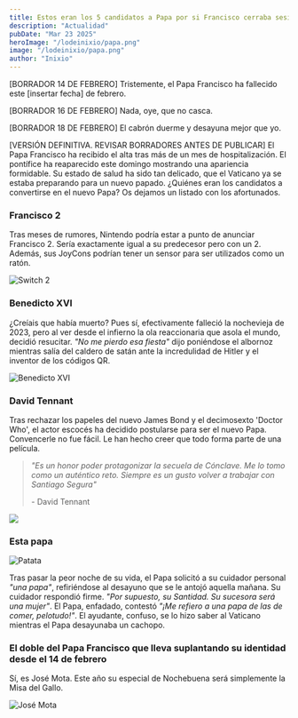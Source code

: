 ```yaml
---
title: Estos eran los 5 candidatos a Papa por si Francisco cerraba sesión
description: "Actualidad"
pubDate: "Mar 23 2025"
heroImage: "/lodeinixio/papa.png"
image: "/lodeinixio/papa.png"
author: "Inixio"
---
```


[BORRADOR 14 DE FEBRERO] Tristemente, el Papa Francisco ha fallecido este [insertar fecha] de febrero.

[BORRADOR 16 DE FEBRERO] Nada, oye, que no casca.

[BORRADOR 18 DE FEBRERO] El cabrón duerme y desayuna mejor que yo.

[VERSIÓN DEFINITIVA. REVISAR BORRADORES ANTES DE PUBLICAR] El Papa Francisco ha recibido el alta tras más de un mes de hospitalización. El pontífice ha reaparecido este domingo mostrando una apariencia formidable. Su estado de salud ha sido tan delicado, que el Vaticano ya se estaba preparando para un nuevo papado. ¿Quiénes eran los candidatos a convertirse en el nuevo Papa? Os dejamos un listado con los afortunados.

### Francisco 2

Tras meses de rumores, Nintendo podría estar a punto de anunciar Francisco 2. Sería exactamente igual a su predecesor pero con un 2. Además, sus JoyCons podrían tener un sensor para ser utilizados como un ratón.

![Switch 2](https://www.tecnogeek.com/wp-content/uploads/2025/01/Nintendo-Switch-2-screen-joy-cons-SOURCE-Nintendo.jpg)

### Benedicto XVI

¿Creíais que había muerto? Pues sí, efectivamente falleció la nochevieja de 2023, pero al ver desde el infierno la ola reaccionaria que asola el mundo, decidió resucitar. _"No me pierdo esa fiesta"_ dijo poniéndose el albornoz mientras salía del caldero de satán ante la incredulidad de Hitler y el inventor de los códigos QR.

![Benedicto XVI](https://images.theconversation.com/files/502775/original/file-20221230-18-yswnf4.jpg?ixlib=rb-4.1.0&rect=23%2C11%2C3970%2C2646&q=20&auto=format&w=320&fit=clip&dpr=2&usm=12&cs=strip)

### David Tennant

Tras rechazar los papeles del nuevo James Bond y el decimosexto 'Doctor Who', el actor escocés ha decidido postularse para ser el nuevo Papa. Convencerle no fue fácil. Le han hecho creer que todo forma parte de una película.

> _"Es un honor poder protagonizar la secuela de Cónclave. Me lo tomo como un auténtico reto. Siempre es un gusto volver a trabajar con Santiago Segura"_
>
> <quote>- David Tennant</quote>

![](https://kinotico.es/_next/image?url=https%3A%2F%2Fcdn.sanity.io%2Fimages%2Fgfy7vknl%2Fproduction%2Fe084637b24d252c03cd2e85951619424c389b54c-2000x1500.jpg%3Frect%3D0%2C67%2C2000%2C1367%26w%3D1024%26h%3D700%26dpr%3D3&w=2048&q=75)

### Esta papa

![Patata](https://ibericadepatatas.es/wp-content/uploads/2019/11/img-producto-patatas-voyager-iberica-de-patatas.jpg)

Tras pasar la peor noche de su vida, el Papa solicitó a su cuidador personal _"una papa"_, refiriéndose al desayuno que se le antojó aquella mañana. Su cuidador respondió firme. _"Por supuesto, su Santidad. Su sucesora será una mujer"_. El Papa, enfadado, contestó _"¡Me refiero a una papa de las de comer, pelotudo!"_. El ayudante, confuso, se lo hizo saber al Vaticano mientras el Papa desayunaba un cachopo.

### El doble del Papa Francisco que lleva suplantando su identidad desde el 14 de febrero

Sí, es José Mota. Este año su especial de Nochebuena será simplemente la Misa del Gallo.

![José Mota](https://album.mediaset.es/eimg/2016/12/29/tRcrCZEIj7qVyLGjLYcn61.jpg)
